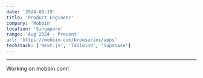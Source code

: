 ```yaml
---
date: '2024-08-19'
title: 'Product Engineer'
company: 'Mobbin'
location: 'Singapore'
range: 'Aug 2024 - Present'
url: 'https://mobbin.com/browse/ios/apps'
techstack: ['Next.js', 'Tailwind', 'Supabase']
---
```


---

Working on mobbin.com!
